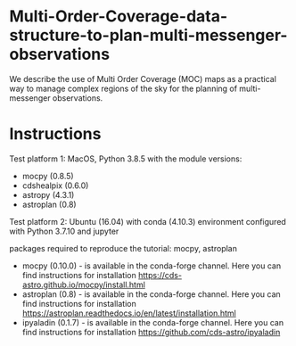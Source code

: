 # Multi-Order-Coverage-data-structure-to-plan-multi-messenger-observations
We describe the use of Multi Order Coverage (MOC) maps as a practical way to manage complex regions of the sky for the planning of multi-messenger observations.

# Instructions

Test platform 1: MacOS, Python 3.8.5
with the module versions:
* mocpy (0.8.5)
* cdshealpix (0.6.0)
* astropy (4.3.1)
* astroplan (0.8)


Test platform 2: Ubuntu (16.04) with conda (4.10.3) environment configured with Python 3.7.10 and jupyter 

packages required to reproduce the tutorial: mocpy, astroplan

* mocpy (0.10.0) - is available in the conda-forge channel. Here you can find instructions for installation https://cds-astro.github.io/mocpy/install.html
* astroplan (0.8) - is available in the conda-forge channel. Here you can find instructions for installation https://astroplan.readthedocs.io/en/latest/installation.html
* ipyaladin (0.1.7) - is available in the conda-forge channel. Here you can find instructions for installation https://github.com/cds-astro/ipyaladin

